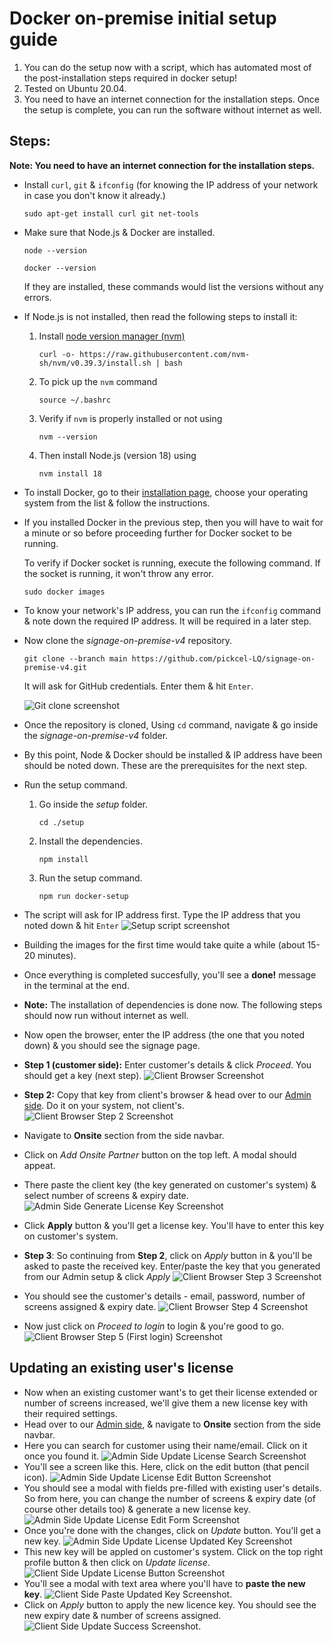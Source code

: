 # Docker on-premise initial setup guide

1. You can do the setup now with a script, which has automated most of the post-installation steps required in docker setup!
2. Tested on Ubuntu 20.04.
3. You need to have an internet connection for the installation steps. Once the setup is complete, you can run the software without internet as well.

## Steps:

**Note: You need to have an internet connection for the installation steps.**

- Install `curl`, `git` & `ifconfig` (for knowing the IP address of your network in case you don't know it already.)

  ```
  sudo apt-get install curl git net-tools
  ```

- Make sure that Node.js & Docker are installed.

  ```
  node --version
  ```

  ```
  docker --version
  ```

  If they are installed, these commands would list the versions without any errors.

- If Node.js is not installed, then read the following steps to install it:

  1. Install [node version manager (nvm)](https://github.com/nvm-sh/nvm#installing-and-updating)
     ```
     curl -o- https://raw.githubusercontent.com/nvm-sh/nvm/v0.39.3/install.sh | bash
     ```
  1. To pick up the `nvm` command
     ```
     source ~/.bashrc
     ```
  1. Verify if `nvm` is properly installed or not using
     ```
     nvm --version
     ```
  1. Then install Node.js (version 18) using
     ```
     nvm install 18
     ```

- To install Docker, go to their [installation page](https://docs.docker.com/engine/install/#server), choose your operating system from the list & follow the instructions.

- If you installed Docker in the previous step, then you will have to wait for a minute or so before proceeding further for Docker socket to be running.

  To verify if Docker socket is running, execute the following command. If the socket is running, it won't throw any error.

  ```
  sudo docker images
  ```

- To know your network's IP address, you can run the `ifconfig` command & note down the required IP address. It will be required in a later step.

- Now clone the _signage-on-premise-v4_ repository.

  ```
  git clone --branch main https://github.com/pickcel-LQ/signage-on-premise-v4.git
  ```

  It will ask for GitHub credentials. Enter them & hit `Enter`.

  ![Git clone screenshot](./images/git-clone.png)

- Once the repository is cloned, Using `cd` command, navigate & go inside the _signage-on-premise-v4_ folder.

- By this point, Node & Docker should be installed & IP address have been should be noted down. These are the prerequisites for the next step.

- Run the setup command.

  1. Go inside the _setup_ folder.

     ```
     cd ./setup
     ```

  1. Install the dependencies.

     ```
     npm install
     ```

  1. Run the setup command.
     ```
     npm run docker-setup
     ```

- The script will ask for IP address first. Type the IP address that you noted down & hit `Enter`
  ![Setup script screenshot](./images/setup-script.png)

- Building the images for the first time would take quite a while (about 15-20 minutes).

- Once everything is completed succesfully, you'll see a **done!** message in the terminal at the end.

- **Note:** The installation of dependencies is done now. The following steps should now run without internet as well.

- Now open the browser, enter the IP address (the one that you noted down) & you should see the signage page.

- **Step 1 (customer side):** Enter customer's details & click _Proceed_. You should get a key (next step).
  ![Client Browser Screenshot](./images/client-browser.png)

- **Step 2:** Copy that key from client's browser & head over to our [Admin side](http://console.pickcel.com/adminv5/). Do it on your system, not client's.
  ![Client Browser Step 2 Screenshot](./images/client-browser-step-2.png)

- Navigate to **Onsite** section from the side navbar.

- Click on _Add Onsite Partner_ button on the top left. A modal should appeat.

- There paste the client key (the key generated on customer's system) & select number of screens & expiry date.
  ![Admin Side Generate License Key Screenshot](./images/admin-add-partner.png)

- Click **Apply** button & you'll get a license key. You'll have to enter this key on customer's system.

- **Step 3**: So continuing from **Step 2**, click on _Apply_ button in & you'll be asked to paste the received key. Enter/paste the key that you generated from our Admin setup & click _Apply_
  ![Client Browser Step 3 Screenshot](./images/client-browser-step-3.png)

- You should see the customer's details - email, password, number of screens assigned & expiry date.
  ![Client Browser Step 4 Screenshot](./images/client-browser-step-4.png)
- Now just click on _Proceed to login_ to login & you're good to go.
  ![Client Browser Step 5 (First login) Screenshot](./images/client-browser-step-5.png)

## Updating an existing user's license

- Now when an existing customer want's to get their license extended or number of screens increased, we'll give them a new license key with their required settings.
- Head over to our [Admin side](http://console.pickcel.com/adminv5/), & navigate to **Onsite** section from the side navbar.
- Here you can search for customer using their name/email. Click on it once you found it.
  ![Admin Side Update License Search Screenshot](./images/admin-update-license-1.png)
- You'll see a screen like this. Here, click on the edit button (that pencil icon).
  ![Admin Side Update License Edit Button Screenshot](./images/admin-update-license-2.png)
- You should see a modal with fields pre-filled with existing user's details. So from here, you can change the number of screens & expiry date (of course other details too) & generate a new license key.
  ![Admin Side Update License Edit Form Screenshot](./images/admin-update-license-3.png)
- Once you're done with the changes, click on _Update_ button. You'll get a new key.
  ![Admin Side Update License Updated Key Screenshot](./images/admin-update-license-4.png)
- This new key will be appled on customer's system. Click on the top right profile button & then click on _Update license_.
  ![Client Side Update License Button Screenshot](./images/client-update-license-1.png)
- You'll see a modal with text area where you'll have to **paste the new key**.
  ![Client Side Paste Updated Key Screenshot](./images/client-update-license-2.png).
- Click on _Apply_ button to apply the new licence key. You should see the new expiry date & number of screens assigned.
  ![Client Side Update Success Screenshot](./images/client-update-license-3.png).
